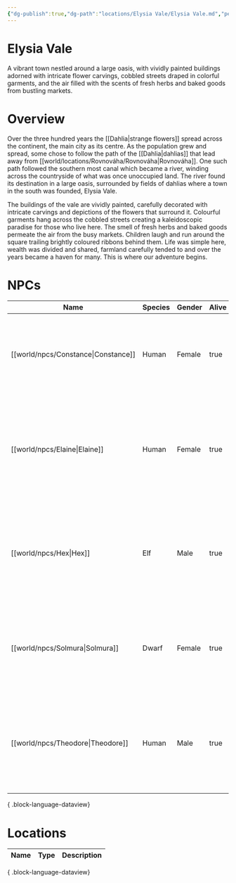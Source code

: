 ```yaml
---
{"dg-publish":true,"dg-path":"locations/Elysia Vale/Elysia Vale.md","permalink":"/locations/elysia-vale/elysia-vale/","tags":["location"],"noteIcon":"town"}
---
```


# Elysia Vale
A vibrant town nestled around a large oasis, with vividly painted buildings adorned with intricate flower carvings, cobbled streets draped in colorful garments, and the air filled with the scents of fresh herbs and baked goods from bustling markets.
# Overview
Over the three hundred years the [[Dahlia\|strange flowers]] spread across the continent, the main city as its centre. As the population grew and spread, some chose to follow the path of the [[Dahlia\|dahlias]] that lead away from [[world/locations/Rovnováha/Rovnováha\|Rovnováha]]. One such path followed the southern most canal which became a river, winding across the countryside of what was once unoccupied land. The river found its destination in a large oasis, surrounded by fields of dahlias where a town in the south was founded, Elysia Vale.

The buildings of the vale are vividly painted, carefully decorated with intricate carvings and depictions of the flowers that surround it. Colourful garments hang across the cobbled streets creating a kaleidoscopic paradise for those who live here. The smell of fresh herbs and baked goods permeate the air from the busy markets. Children laugh and run around the square trailing brightly coloured ribbons behind them. Life was simple here, wealth was divided and shared, farmland carefully tended to and over the years became a haven for many. This is where our adventure begins.

# NPCs
| Name                                   | Species | Gender | Alive | Description                                                                                                                       |
| -------------------------------------- | ------- | ------ | ----- | --------------------------------------------------------------------------------------------------------------------------------- |
| [[world/npcs/Constance\|Constance]] | Human   | Female | true  | A bright-eyed, joyous little girl with hazel eyes and delicate hands, her cheerfulness lighting up the room.                      |
| [[world/npcs/Elaine\|Elaine]]       | Human   | Female | true  | A graceful woman with sparkling green eyes and long blonde hair tied back in a plait, her presence bringing warmth to the tavern. |
| [[world/npcs/Hex\|Hex]]             | Elf     | Male   | true  | A tall, lanky elf with long hair and hands adorned with rings, always draped in dark blue and silver robes.                       |
| [[world/npcs/Solmura\|Solmura]]     | Dwarf   | Female | true  | A plump woman with rosy cheeks, an auburn beard, and a gold emblem on her chest, exuding warmth and friendliness.                 |
| [[world/npcs/Theodore\|Theodore]]   | Human   | Male   | true  | A meticulous barkeep with dark hair and eyes, often found scrubbing down his tavern with a stern yet caring demeanour.            |

{ .block-language-dataview}

# Locations
| Name | Type | Description |
| ---- | ---- | ----------- |

{ .block-language-dataview}